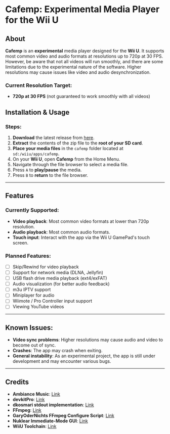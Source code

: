 # Cafemp: Experimental Media Player for the Wii U

## About
**Cafemp** is an **experimental** media player designed for the **Wii U**. It supports most common video and audio formats at resolutions up to 720p at 30 FPS. However, be aware that not all videos will run smoothly, and there are some limitations due to the experimental nature of the software. Higher resolutions may cause issues like video and audio desynchronization.

### Current Resolution Target:
- **720p at 30 FPS** (not guaranteed to work smoothly with all videos)

## Installation & Usage

### Steps:
1. **Download** the latest release from [here](https://github.com/whateveritwas/cafemp/releases/latest).
2. **Extract** the contents of the zip file to the **root of your SD card**.
3. **Place your media files** in the `cafemp` folder located at `sd:/wiiu/apps/cafemp`.
4. On your **Wii U**, open **Cafemp** from the Home Menu.
5. Navigate through the file browser to select a media file.
6. Press `A` to **play/pause** the media.
7. Press `B` to **return** to the file browser.

---

## Features

### Currently Supported:
- **Video playback**: Most common video formats at lower than 720p resolution.
- **Audio playback**: Most common audio formats.
- **Touch input**: Interact with the app via the Wii U GamePad's touch screen.
  
### Planned Features:
- [ ] Skip/Rewind for video playback
- [ ] Support for network media (DLNA, Jellyfin)
- [ ] USB flash drive media playback (ext4/exFAT)
- [ ] Audio visualization (for better audio feedback)
- [ ] m3u IPTV support
- [ ] Miniplayer for audio
- [ ] Wiimote / Pro Controller input support
- [ ] Viewing YouTube videos 

---

## Known Issues:
- **Video sync problems**: Higher resolutions may cause audio and video to become out of sync.
- **Crashes**: The app may crash when exiting.
- **General instability**: As an experimental project, the app is still under development and may encounter various bugs.

---

## Credits
- **Ambiance Music**: [Link](https://freesound.org/people/LightMister/sounds/769925/?)
- **devkitPro**: [Link](https://github.com/devkitPro)
- **dkosmari stdout implementation**: [Link](https://github.com/dkosmari/devkitpro-autoconf/blob/main/examples/wiiu/sdl2-swkbd/src/stdout.cpp)
- **FFmpeg**: [Link](https://github.com/FFmpeg/FFmpeg/)
- **GaryOderNichts FFmpeg Configure Script**: [Link](https://github.com/GaryOderNichts/FFmpeg-wiiu/blob/master/configure-wiiu)
- **Nuklear Immediate-Mode GUI**: [Link](https://github.com/Immediate-Mode-UI/Nuklear)
- **WiiU Toolchain**: [Link](https://github.com/devkitPro/wut)